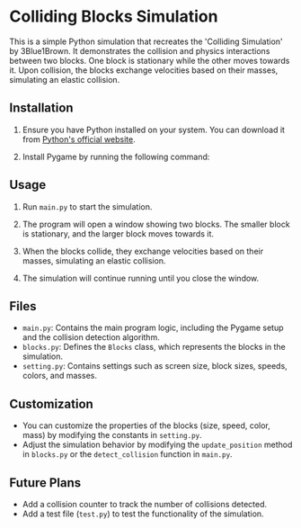 # Colliding Blocks Simulation

This is a simple Python simulation that recreates the 'Colliding Simulation' by 3Blue1Brown. It demonstrates the collision and physics interactions between two blocks. One block is stationary while the other moves towards it. Upon collision, the blocks exchange velocities based on their masses, simulating an elastic collision.


## Installation

1. Ensure you have Python installed on your system. You can download it from [Python's official website](https://www.python.org/downloads/).

2. Install Pygame by running the following command:

## Usage

1. Run `main.py` to start the simulation.

2. The program will open a window showing two blocks. The smaller block is stationary, and the larger block moves towards it.

3. When the blocks collide, they exchange velocities based on their masses, simulating an elastic collision.

4. The simulation will continue running until you close the window.

## Files

- `main.py`: Contains the main program logic, including the Pygame setup and the collision detection algorithm.
- `blocks.py`: Defines the `Blocks` class, which represents the blocks in the simulation.
- `setting.py`: Contains settings such as screen size, block sizes, speeds, colors, and masses.

## Customization

- You can customize the properties of the blocks (size, speed, color, mass) by modifying the constants in `setting.py`.
- Adjust the simulation behavior by modifying the `update_position` method in `blocks.py` or the `detect_collision` function in `main.py`.


## Future Plans

- Add a collision counter to track the number of collisions detected.
- Add a test file (`test.py`) to test the functionality of the simulation.